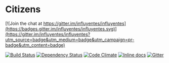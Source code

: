 # Citizens

[![Join the chat at https://gitter.im/influyentes/influyentes](https://badges.gitter.im/influyentes/influyentes.svg)](https://gitter.im/influyentes/influyentes?utm_source=badge&utm_medium=badge&utm_campaign=pr-badge&utm_content=badge)

[![Build Status](https://travis-ci.org/CitizensProject/citizens.svg)][Continuous Integration]
[![Dependency Status](https://gemnasium.com/CitizensProject/citizens.svg)][Dependencies]
[![Code Climate](https://codeclimate.com/github/CitizensProject/citizens/badges/gpa.svg)][Code Climate]
[![Inline docs](http://inch-ci.org/github/CitizensProject/citizens.svg)][Docs]
[![Gitter](https://badges.gitter.im/Join%20Chat.svg)][Gitter]

[Continuous Integration]: https://travis-ci.org/CitizensProject/citizens "SimpleCov is built around the clock by travis-ci.org"
[Dependencies]: https://gemnasium.com/CitizensProject/citizens "SimpleCov dependencies on Gemnasium"
[Code Climate]: https://codeclimate.com/github/CitizensProject/citizens "Code climate"
[Docs]: http://inch-ci.org/github/CitizensProject/citizens "Docs"
[Gitter]: https://gitter.im/CitizensProject/citizens?utm_source=badge&utm_medium=badge&utm_campaign=pr-badge&utm_content=badge "Gitter: chat for developing"
